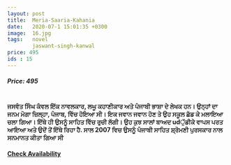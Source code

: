 ```yaml
---
layout: post
title:  Meria-Saaria-Kahania
date:   2020-07-1 15:01:35 +0300
image:  16.jpg
tags:   novel
        jaswant-singh-kanwal
price: 495
ids : 15
---
```


<h5>Price: 495</h5><br>


<strong>
ਜਸਵੰਤ ਸਿੰਘ ਕੰਵਲ ਇੱਕ ਨਾਵਲਕਾਰ, ਲਘੂ ਕਹਾਣੀਕਾਰ ਅਤੇ ਪੰਜਾਬੀ ਭਾਸ਼ਾ ਦੇ ਲੇਖਕ ਹਨ। ਉਨ੍ਹਾਂ ਦਾ ਜਨਮ ਮੋਗਾ ਜ਼ਿਲ੍ਹਾ, ਪੰਜਾਬ, ਵਿੱਚ ਹੋਇਆ ਸੀ। ਇਕ ਜਵਾਨ ਜਵਾਨ ਹੋਣ ਤੇ ਉਹ ਸਕੂਲ ਛੱਡ ਕੇ ਮਲਾਇਆ ਚਲਾ ਗਿਆ। ਇੱਥੇ ਹੀ ਉਸਨੂੰ ਸਾਹਿਤ ਵਿੱਚ ਰੁਚੀ ਲੱਗੀ। ਉਹ ਕੁਝ ਸਾਲਾਂ ਬਾਅਦ udੁੱਡੀਕੇ ਵਾਪਸ ਪਰਤ ਆਇਆ ਅਤੇ ਉਦੋਂ ਤੋਂ ਇੱਥੇ ਰਿਹਾ ਹੈ. ਸਾਲ 2007 ਵਿਚ ਉਸਨੂੰ ਪੰਜਾਬੀ ਸਾਹਿਤ ਸ਼੍ਰੋਮਣੀ ਪੁਰਸਕਾਰ ਨਾਲ ਸਨਮਾਨਤ ਕੀਤਾ ਗਿਆ ਸੀ
</strong>


<h4><a class="add-cart cart1" href="{{ site.baseurl }}/books#15"><b>Check Availability</b></a></h4>

<body>
 <script src="{{ site.baseurl }}/js/main.js"></script>
 </body>